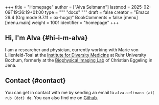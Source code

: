 +++
title = "Homepage"
author = ["Alva Seltmann"]
lastmod = 2025-02-09T19:36:19+01:00
type = """
  "docs"
  """
draft = false
creator = "Emacs 29.4 (Org mode 9.7.11 + ox-hugo)"
BookComments = false
[menu]
  [menu.main]
    weight = 1001
    identifier = "homepage"
+++

## Hi, I'm Alva {#hi-i-m-alva}

I am a researcher and physician, currently working with Marie von
Lilienfeld-Toal at the [Institute for Diversity Medicine](https://news.rub.de/leute/2023-07-07-medizin-willst-du-mich-behandeln-musst-du-wissen-wer-ich-bin) at Ruhr University
Bochum, formerly at the [Biophysical Imaging Lab](http://www.biophysical-imaging.com) of Christian Eggeling in Jena.


## Contact {#contact}

You can get in contact with me by sending an email to `alva.seltmann (at) rub
(dot) de`. You can also find me on [Github](https://github.com/aseltmann).
